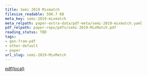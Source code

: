 ```yaml
---
title: Semi 2019 Mixmatch
filesize_readable: 508.7 KB
meta_key: semi-2019-mixmatch
meta_relpath: paper-extra-data/pdf-meta/semi-2019-mixmatch.yaml
pdf_relpath: paper-repo/pdfs/semi-2019-MixMatch.pdf
reading_status: TBD
tags:
- gen-from-pdf
- other-default
- paper
url_slug: semi-2019-MixMatch
---
```


[pdf(local)](../../paper-repo/pdfs/semi-2019-MixMatch.pdf)
